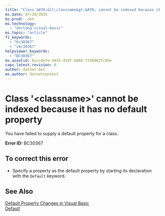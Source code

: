 ```yaml
---
title: "Class &#39;&lt;classname&gt;&#39; cannot be indexed because it has no default property"
ms.date: 07/20/2015
ms.prod: .net
ms.technology: 
  - "devlang-visual-basic"
ms.topic: "article"
f1_keywords: 
  - "bc30367"
  - "vbc30367"
helpviewer_keywords: 
  - "BC30367"
ms.assetid: bcccde7e-4433-459f-a060-7236902fc05e
caps.latest.revision: 8
author: dotnet-bot
ms.author: dotnetcontent
---
```

# Class &#39;&lt;classname&gt;&#39; cannot be indexed because it has no default property
You have failed to supply a default property for a class.  
  
 **Error ID:** BC30367  
  
## To correct this error  
  
-   Specify a property as the default property by starting its declaration with the `Default` keyword.  
  
## See Also  
 [Default Property Changes in Visual Basic](http://msdn.microsoft.com/library/9b8cfad7-40ac-4b83-affb-1ff781755a4c)  
 [Default](../../visual-basic/language-reference/modifiers/default.md)
